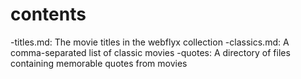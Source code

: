 # contents
-titles.md: The movie titles in the webflyx collection
-classics.md: A comma-separated list of classic movies
-quotes: A directory of files containing memorable quotes from movies
